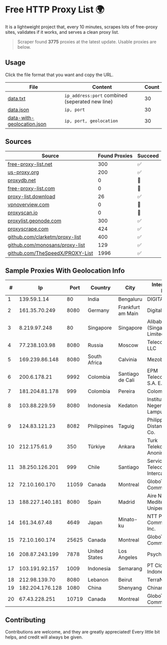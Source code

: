 
# Free HTTP Proxy List 🌍

It is a lightweight project that, every 10 minutes, scrapes lots of free-proxy sites, validates if it works, and serves a clean proxy list.


> Scraper found **3775** proxies at the latest update. Usable proxies are below.

## Usage

Click the file format that you want and copy the URL.


|File|Content|Count|
|----|-------|-----|
|[data.txt](https://raw.githubusercontent.com/themiralay/Proxy-List-World/master/data.txt)|`ip_address:port` combined (seperated new line)|30|
|[data.json](https://raw.githubusercontent.com/themiralay/Proxy-List-World/master/data.json)|`ip, port`|30|
|[data-with-geolocation.json](https://raw.githubusercontent.com/themiralay/Proxy-List-World/master/data-with-geolocation.json)|`ip, port, geolocation`|30|

## Sources

|Source|Found Proxies|Succeed|
|------|-------------|-------|
|[free-proxy-list.net](https://free-proxy-list.net)|300|✅|
|[us-proxy.org](https://www.us-proxy.org)|200|✅|
|[proxydb.net](http://proxydb.net)|0|🚫|
|[free-proxy-list.com](https://free-proxy-list.com/?page=&port=&type%5B%5D=http&type%5B%5D=https&up_time=0&search=Search)|0|🚫|
|[proxy-list.download](https://www.proxy-list.download/HTTP)|26|✅|
|[vpnoverview.com](https://vpnoverview.com/privacy/anonymous-browsing/free-proxy-servers)|0|🚫|
|[proxyscan.io](https://www.proxyscan.io)|0|🚫|
|[proxylist.geonode.com](https://proxylist.geonode.com/api/proxy-list?limit=300&page=1&sort_by=lastChecked&sort_type=desc&protocols=http,https)|300|✅|
|[proxyscrape.com](https://api.proxyscrape.com/v2/?request=displayproxies&protocol=http&timeout=10000&country=all&ssl=all&anonymity=all)|424|✅|
|[github.com/clarketm/proxy-list](https://raw.githubusercontent.com/clarketm/proxy-list/master/proxy-list-raw.txt)|400|✅|
|[github.com/monosans/proxy-list](https://raw.githubusercontent.com/monosans/proxy-list/main/proxies/http.txt)|129|✅|
|[github.com/TheSpeedX/PROXY-List](https://raw.githubusercontent.com/TheSpeedX/PROXY-List/master/http.txt)|1996|✅|


## Sample Proxies With Geolocation Info

|#|Ip|Port|Country|City|Internet Service Provider|
|-|--|----|-------|----|-------------------------|
|1|139.59.1.14|80|India|Bengaluru|DIGITALOCEAN|
|2|161.35.70.249|8080|Germany|Frankfurt am Main|DigitalOcean, LLC|
|3|8.219.97.248|80|Singapore|Singapore|Alibaba Cloud (Singapore) Private Limited|
|4|77.238.103.98|8080|Russia|Moscow|Telecom-Birzha, LLC|
|5|169.239.86.148|8080|South Africa|Calvinia|Mezobyte (Pty) LTD|
|6|200.6.178.21|9992|Colombia|Santiago de Cali|EPM Telecomunicaciones S.A. E.S.P.|
|7|181.204.81.178|999|Colombia|Pereira|Colombia Móvil|
|8|103.88.229.59|8080|Indonesia|Kedaton|Institut Agama Islam Negeri Raden Intan Lampung|
|9|124.83.121.23|8082|Philippines|Taguig|Philippine Long Distance Telephone Co.|
|10|212.175.61.9|350|Türkiye|Ankara|Turk Telekomunikasyon Anonim Sirketi|
|11|38.250.126.201|999|Chile|Santiago|Servicios De Telecomunicaciones Intercable Ltda.|
|12|72.10.160.170|11059|Canada|Montreal|GloboTech Communications|
|13|188.227.140.181|8080|Spain|Madrid|Aire Networks Del Mediterraneo SL Unipersonal|
|14|161.34.67.48|4649|Japan|Minato-ku|NTT PC Communications, Inc.|
|15|72.10.160.174|25625|Canada|Montreal|GloboTech Communications|
|16|208.87.243.199|7878|United States|Los Angeles|Psychz Networks|
|17|103.191.92.157|1009|Indonesia|Semarang|PT Cloud Hosting Indonesia|
|18|212.98.139.70|8080|Lebanon|Beirut|TerraNet sal|
|19|182.204.176.128|1080|China|Shenyang|Chinanet|
|20|67.43.228.251|10719|Canada|Montreal|GloboTech Communications|



## Contributing

Contributions are welcome, and they are greatly appreciated! Every
little bit helps, and credit will always be given.

